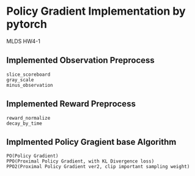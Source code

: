 # Policy Gradient Implementation by pytorch

MLDS HW4-1

## Implemented Observation Preprocess

```
slice_scoreboard
gray_scale
minus_observation
```

## Implemented Reward Preprocess

```
reward_normalize
decay_by_time
```

## Implmented Policy Gragient base Algorithm

```
PO(Policy Gradient)
PPO(Proximal Policy Gradient, with KL Divergence loss)
PPO2(Proximal Policy Gradient ver2, clip important sampling weight)
```
